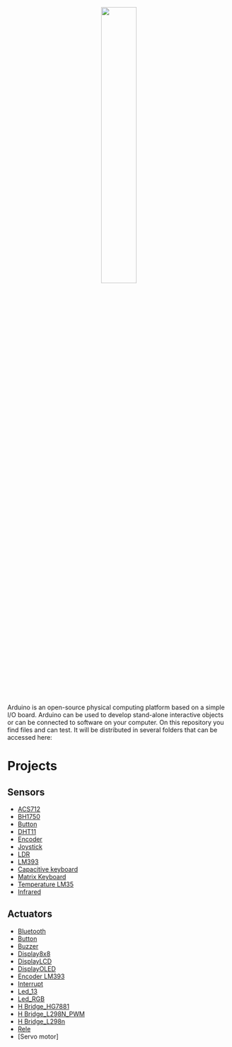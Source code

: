 <p align="center">
	<img src="http://content.arduino.cc/brand/arduino-color.svg" width="40%" />
</p>

Arduino is an open-source physical computing platform based on a simple I/O
board. Arduino can be used to develop stand-alone interactive objects or
can be connected to software on your computer. On this repository you find files 
and can test. It will be distributed in several folders that can be accessed here:

# Projects

## Sensors

-  [ACS712](ACS712/)
-  [BH1750](BH1750/)
-  [Button](Botao/)
-  [DHT11](DHT11SensorTemperaturaHumidade/)
-  [Encoder](Encoder_Sensor_de_velocidade_LM393/)
-  [Joystick](Joystick/)
-  [LDR](LDR/)
-  [LM393](Sensor_de_velocidade_LM393/)
-  [Capacitive keyboard](Teclado-Capacitivo/)   
-  [Matrix Keyboard](TecladoMatricial/)
-  [Temperature LM35](Temperatura_LM35/)   
-  [Infrared](infravermelho/)

## Actuators

-  [Bluetooth](Bluetooth/)
-  [Button](Botao/)
-  [Buzzer](Buzzer/)
-  [Display8x8](Display8x8/)
-  [DisplayLCD](DisplayLCD/)
-  [DisplayOLED](DisplayOLED)
-  [Encoder LM393](Encoder_Sensor_de_velocidade_LM393/)
-  [Interrupt](Interrupcao/)
-  [Led_13](Led_13/)
-  [Led_RGB](Led_RGB/)
-  [H Bridge_HG7881](Ponte_H_HG7881/)
-  [H Bridge_L298N_PWM](Ponte_H_L298N_PWM/)
-  [H Bridge_L298n](Ponte_H_L298n/)
-  [Rele](Rele)
-  [Servo motor]
